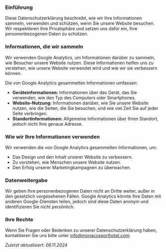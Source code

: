 ### Einführung

Diese Datenschutzerklärung beschreibt, wie wir Ihre Informationen sammeln, verwenden und schützen, wenn Sie unsere Website besuchen. Wir respektieren Ihre Privatsphäre und setzen uns dafür ein, Ihre personenbezogenen Daten zu schützen.

### Informationen, die wir sammeln

Wir verwenden Google Analytics, um Informationen darüber zu sammeln, wie Besucher unsere Website nutzen. Diese Informationen helfen uns zu verstehen, wie unsere Website verwendet wird und wie wir sie verbessern können.

Die von Google Analytics gesammelten Informationen umfassen:

- **Geräteinformationen:** Informationen über das Gerät, das Sie verwenden, wie den Typ des Computers oder Smartphones.
- **Website-Nutzung:** Informationen darüber, wie Sie unsere Website nutzen, wie die Seiten, die Sie besuchen, und wie viel Zeit Sie auf jeder Seite verbringen.
- **Standortinformationen:** Allgemeine Informationen über Ihren Standort, jedoch nicht Ihre genaue Adresse.

### Wie wir Ihre Informationen verwenden

Wir verwenden die von Google Analytics gesammelten Informationen, um:

- Das Design und den Inhalt unserer Website zu verbessern.
- Zu verstehen, wie Menschen unsere Website nutzen.
- Den Erfolg unserer Marketingkampagnen zu überwachen.

### Datenweitergabe

Wir geben Ihre personenbezogenen Daten nicht an Dritte weiter, außer in den gesetzlich vorgesehenen Fällen. Google Analytics könnte Ihre Daten mit anderen Google-Diensten teilen, jedoch sind diese Daten anonym und identifizieren Sie nicht persönlich.

### Ihre Rechte

Wenn Sie Fragen oder Bedenken zu unserer Datenschutzerklärung haben, kontaktieren Sie uns bitte unter [info@monacosporthotel.com](mailto:info@monacosporthotel.com).

_Zuletzt aktualisiert: 06.11.2024_
